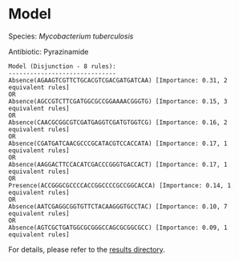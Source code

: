 
# Model

Species: *Mycobacterium tuberculosis*

Antibiotic: Pyrazinamide

```
Model (Disjunction - 8 rules):
------------------------------
Absence(AGAAGTCGTTCTGCACGTCGACGATGATCAA) [Importance: 0.31, 2 equivalent rules]
OR
Absence(AGCCGTCTTCGATGGCGCCGGAAAACGGGTG) [Importance: 0.15, 3 equivalent rules]
OR
Absence(CAACGCGGCGTCGATGAGGTCGATGTGGTCG) [Importance: 0.16, 2 equivalent rules]
OR
Absence(CGATGATCAACGCCCGCATACGTCCACCATA) [Importance: 0.17, 1 equivalent rules]
OR
Absence(AAGGACTTCCACATCGACCCGGGTGACCACT) [Importance: 0.17, 1 equivalent rules]
OR
Presence(ACCGGGCGCCCCACCGGCCCCGCCGGCACCA) [Importance: 0.14, 1 equivalent rules]
OR
Absence(AATCGAGGCGGTGTTCTACAAGGGTGCCTAC) [Importance: 0.10, 7 equivalent rules]
OR
Absence(AGTCGCTGATGGCGCGGGCCAGCGCGGCGCC) [Importance: 0.09, 1 equivalent rules]

```

For details, please refer to the [results directory](../../../../../results/scm_b/mycobacterium%20tuberculosis/pyrazinamide/repeat_5/).

